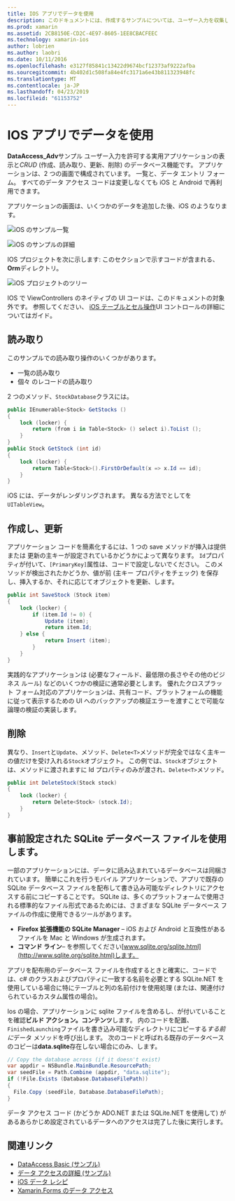 ```yaml
---
title: IOS アプリでデータを使用
description: このドキュメントには、作成するサンプルについては、ユーザー入力を収集し、実行する方法を示します DataAccess_Adv がについて説明します、読み取り、更新、および削除 (CRUD) のデータベースで Xamarin.iOS アプリを操作します。
ms.prod: xamarin
ms.assetid: 2CB8150E-CD2C-4E97-8605-1EE8CBACFEEC
ms.technology: xamarin-ios
author: lobrien
ms.author: laobri
ms.date: 10/11/2016
ms.openlocfilehash: e3127f85841c13422d9674bcf12373af9222afba
ms.sourcegitcommit: 4b402d1c508fa84e4fc3171a6e43b811323948fc
ms.translationtype: MT
ms.contentlocale: ja-JP
ms.lasthandoff: 04/23/2019
ms.locfileid: "61153752"
---
```

# <a name="using-data-in-an-ios-app"></a>IOS アプリでデータを使用

**DataAccess_Adv**サンプル ユーザー入力を許可する実用アプリケーションの表示と*CRUD* (作成、読み取り、更新、削除) のデータベース機能です。 アプリケーションは、2 つの画面で構成されています。 一覧と、データ エントリ フォーム。 すべてのデータ アクセス コードは変更しなくても iOS と Android で再利用できます。

アプリケーションの画面は、いくつかのデータを追加した後、iOS のようなります。

 ![](using-data-in-an-app-images/image9.png "iOS のサンプル一覧")

 ![](using-data-in-an-app-images/image10.png "iOS のサンプルの詳細")

IOS プロジェクトを次に示します: このセクションで示すコードが含まれる、 **Orm**ディレクトリ。

 ![](using-data-in-an-app-images/image13.png "iOS プロジェクトのツリー")

IOS で ViewControllers のネイティブの UI コードは、このドキュメントの対象外です。
参照してください、 [iOS テーブルとセル操作](~/ios/user-interface/controls/tables/index.md)UI コントロールの詳細についてはガイド。

## <a name="read"></a>読み取り

このサンプルでの読み取り操作のいくつかがあります。

-  一覧の読み取り
-  個々 のレコードの読み取り


2 つのメソッド、`StockDatabase`クラスには。

```csharp
public IEnumerable<Stock> GetStocks ()
{
    lock (locker) {
        return (from i in Table<Stock> () select i).ToList ();
    }
}
public Stock GetStock (int id)
{
    lock (locker) {
        return Table<Stock>().FirstOrDefault(x => x.Id == id);
    }
}
```

iOS には、データがレンダリングされます。 異なる方法でとしてを`UITableView`。

## <a name="create-and-update"></a>作成し、更新

アプリケーション コードを簡素化するには、1 つの save メソッドが挿入は提供または 更新の主キーが設定されているかどうかによって異なります。 `Id`プロパティが付いて、`[PrimaryKey]`属性は、コードで設定しないでください。
このメソッドが検出されたかどうか、値が前 (主キー プロパティをチェック) を保存し、挿入するか、それに応じてオブジェクトを更新、します。

```csharp
public int SaveStock (Stock item)
{
    lock (locker) {
        if (item.Id != 0) {
            Update (item);
            return item.Id;
    } else {
            return Insert (item);
        }
    }
}
```



実践的なアプリケーションは (必要なフィールド、最低限の長さやその他のビジネス ルール) などのいくつかの検証に通常必要とします。
優れたクロスプラット フォーム対応のアプリケーションは、共有コード、プラットフォームの機能に従って表示するための UI へのバックアップの検証エラーを渡すことで可能な論理の検証の実装します。

## <a name="delete"></a>削除

異なり、`Insert`と`Update`、メソッド、`Delete<T>`メソッドが完全ではなく主キーの値だけを受け入れる`Stock`オブジェクト。
この例では、`Stock`オブジェクトは、メソッドに渡されますに Id プロパティのみが渡され、`Delete<T>`メソッド。

```csharp
public int DeleteStock(Stock stock)
{
    lock (locker) {
        return Delete<Stock> (stock.Id);
    }
}
```

## <a name="using-a-pre-populated-sqlite-database-file"></a>事前設定された SQLite データベース ファイルを使用します。

一部のアプリケーションには、データに読み込まれているデータベースは同梱されています。
簡単にこれを行うモバイル アプリケーションで、アプリで既存の SQLite データベース ファイルを配布して書き込み可能なディレクトリにアクセスする前にコピーすることです。 SQLite は、多くのプラットフォームで使用される標準的なファイル形式であるためには、さまざまな SQLite データベース ファイルの作成に使用できるツールがあります。

-  **Firefox 拡張機能の SQLite Manager** – iOS および Android と互換性があるファイルを Mac と Windows が生成されます。
-  **コマンド ライン**– を参照してください[www.sqlite.org/sqlite.html](http://www.sqlite.org/sqlite.html)します。


アプリを配布用のデータベース ファイルを作成するときと確実に、コードでは、c# のクラスおよびプロパティに一致する名前を必要とする SQLite.NET を使用している場合に特にテーブルと列の名前付けを使用処理 (または、関連付けられているカスタム属性の場合)。

Ios の場合、アプリケーションに sqlite ファイルを含めるし、が付いていることを確認**ビルド アクション。コンテンツ**します。 内のコードを配置、`FinishedLaunching`ファイルを書き込み可能なディレクトリにコピーする*する前に*データ メソッドを呼び出します。 次のコードと呼ばれる既存のデータベースのコピーは**data.sqlite**存在しない場合にのみ、します。

```csharp
// Copy the database across (if it doesn't exist)
var appdir = NSBundle.MainBundle.ResourcePath;
var seedFile = Path.Combine (appdir, "data.sqlite");
if (!File.Exists (Database.DatabaseFilePath))
{
  File.Copy (seedFile, Database.DatabaseFilePath);
}
```

データ アクセス コード (かどうか ADO.NET または SQLite.NET を使用して) があるあらかじめ設定されているデータへのアクセスは完了した後に実行します。


## <a name="related-links"></a>関連リンク

- [DataAccess Basic (サンプル)](https://github.com/xamarin/mobile-samples/tree/master/DataAccess/Basic)
- [データ アクセスの詳細 (サンプル)](https://github.com/xamarin/mobile-samples/tree/master/DataAccess/Advanced)
- [iOS データ レシピ](https://github.com/xamarin/recipes/tree/master/Recipes/ios/data/sqlite)
- [Xamarin.Forms のデータ アクセス](~/xamarin-forms/app-fundamentals/databases.md)
